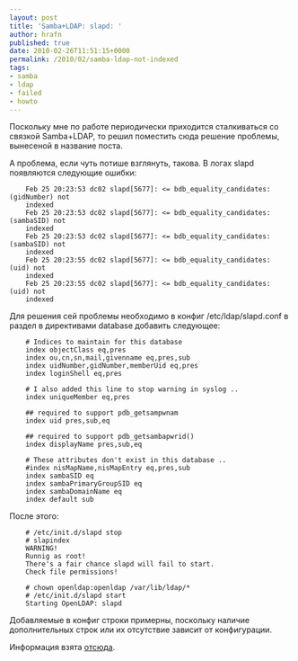 ```yaml
--- 
layout: post 
title: 'Samba+LDAP: slapd: ' 
author: hrafn 
published: true 
date: 2010-02-26T11:51:15+0000 
permalink: /2010/02/samba-ldap-not-indexed 
tags:
- samba
- ldap
- failed
- howto
--- 
```


Поскольку мне по работе периодически приходится сталкиваться со связкой
Samba+LDAP, то решил поместить сюда решение проблемы, вынесеной в название
поста.

<!--more-->

А проблема, если чуть потише взглянуть, такова. В логах slapd появляются
следующие ошибки:

		Feb 25 20:23:53 dc02 slapd[5677]: <= bdb_equality_candidates: (gidNumber) not
		indexed
		Feb 25 20:23:53 dc02 slapd[5677]: <= bdb_equality_candidates: (sambaSID) not
		indexed
		Feb 25 20:23:53 dc02 slapd[5677]: <= bdb_equality_candidates: (sambaSID) not
		indexed
		Feb 25 20:23:55 dc02 slapd[5677]: <= bdb_equality_candidates: (uid) not
		indexed
		Feb 25 20:23:55 dc02 slapd[5677]: <= bdb_equality_candidates: (uid) not
		indexed

Для решения сей проблемы необходимо в конфиг /etc/ldap/slapd.conf в раздел в
директивами database добавить следующее:

		# Indices to maintain for this database
		index objectClass eq,pres
		index ou,cn,sn,mail,givenname eq,pres,sub
		index uidNumber,gidNumber,memberUid eq,pres
		index loginShell eq,pres

		# I also added this line to stop warning in syslog ..
		index uniqueMember eq,pres

		## required to support pdb_getsampwnam
		index uid pres,sub,eq

		## required to support pdb_getsambapwrid()
		index displayName pres,sub,eq

		# These attributes don't exist in this database ..
		#index nisMapName,nisMapEntry eq,pres,sub
		index sambaSID eq
		index sambaPrimaryGroupSID eq
		index sambaDomainName eq
		index default sub

После этого:

		# /etc/init.d/slapd stop
		# slapindex
		WARNING!
		Runnig as root!
		There's a fair chance slapd will fail to start.
		Check file permissions!

		# chown openldap:openldap /var/lib/ldap/*
		# /etc/init.d/slapd start
		Starting OpenLDAP: slapd

Добавляемые в конфиг строки примерны, поскольку наличие дополнительных строк
или их отсутствие зависит от конфигурации.

Информация взята [отсюда](http://www.gacosta.net/Linux-Apache-MySQL-PHP/openldap-and-samba-pdc.html).

